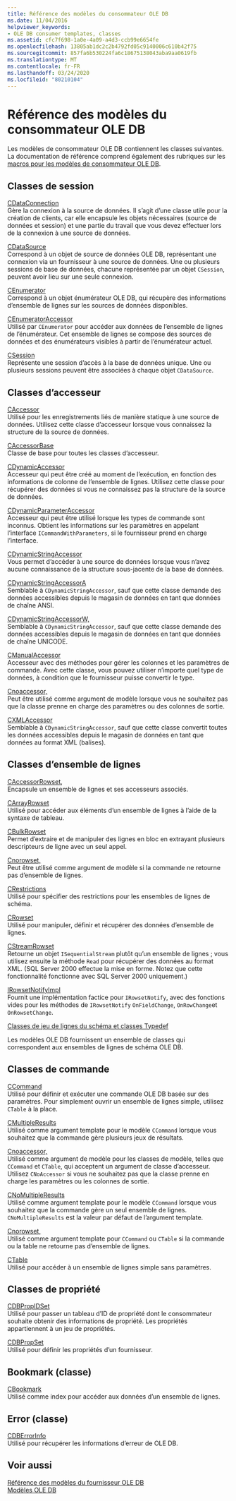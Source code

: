 ```yaml
---
title: Référence des modèles du consommateur OLE DB
ms.date: 11/04/2016
helpviewer_keywords:
- OLE DB consumer templates, classes
ms.assetid: cfc7f698-1a0e-4a09-a4d3-ccb99e6654fe
ms.openlocfilehash: 13805ab1dc2c2b4792fd05c9140006c610b42f75
ms.sourcegitcommit: 857fa6b530224fa6c18675138043aba9aa0619fb
ms.translationtype: MT
ms.contentlocale: fr-FR
ms.lasthandoff: 03/24/2020
ms.locfileid: "80210104"
---
```

# <a name="ole-db-consumer-templates-reference"></a>Référence des modèles du consommateur OLE DB

Les modèles de consommateur OLE DB contiennent les classes suivantes. La documentation de référence comprend également des rubriques sur les [macros pour les modèles de consommateur OLE DB](../../data/oledb/macros-and-global-functions-for-ole-db-consumer-templates.md).

## <a name="session-classes"></a>Classes de session

[CDataConnection](../../data/oledb/cdataconnection-class.md)<br/>
Gère la connexion à la source de données. Il s’agit d’une classe utile pour la création de clients, car elle encapsule les objets nécessaires (source de données et session) et une partie du travail que vous devez effectuer lors de la connexion à une source de données.

[CDataSource](../../data/oledb/cdatasource-class.md)<br/>
Correspond à un objet de source de données OLE DB, représentant une connexion via un fournisseur à une source de données. Une ou plusieurs sessions de base de données, chacune représentée par un objet `CSession`, peuvent avoir lieu sur une seule connexion.

[CEnumerator](../../data/oledb/cenumerator-class.md)<br/>
Correspond à un objet énumérateur OLE DB, qui récupère des informations d’ensemble de lignes sur les sources de données disponibles.

[CEnumeratorAccessor](../../data/oledb/cenumeratoraccessor-class.md)<br/>
Utilisé par `CEnumerator` pour accéder aux données de l’ensemble de lignes de l’énumérateur. Cet ensemble de lignes se compose des sources de données et des énumérateurs visibles à partir de l’énumérateur actuel.

[CSession](../../data/oledb/csession-class.md)<br/>
Représente une session d’accès à la base de données unique. Une ou plusieurs sessions peuvent être associées à chaque objet `CDataSource`.

## <a name="accessor-classes"></a>Classes d’accesseur

[CAccessor](../../data/oledb/caccessor-class.md)<br/>
Utilisé pour les enregistrements liés de manière statique à une source de données. Utilisez cette classe d’accesseur lorsque vous connaissez la structure de la source de données.

[CAccessorBase](../../data/oledb/caccessorbase-class.md)<br/>
Classe de base pour toutes les classes d’accesseur.

[CDynamicAccessor](../../data/oledb/cdynamicaccessor-class.md)<br/>
Accesseur qui peut être créé au moment de l’exécution, en fonction des informations de colonne de l’ensemble de lignes. Utilisez cette classe pour récupérer des données si vous ne connaissez pas la structure de la source de données.

[CDynamicParameterAccessor](../../data/oledb/cdynamicparameteraccessor-class.md)<br/>
Accesseur qui peut être utilisé lorsque les types de commande sont inconnus. Obtient les informations sur les paramètres en appelant l’interface `ICommandWithParameters`, si le fournisseur prend en charge l’interface.

[CDynamicStringAccessor](../../data/oledb/cdynamicstringaccessor-class.md)<br/>
Vous permet d’accéder à une source de données lorsque vous n’avez aucune connaissance de la structure sous-jacente de la base de données.

[CDynamicStringAccessorA](../../data/oledb/cdynamicstringaccessora-class.md)<br/>
Semblable à `CDynamicStringAccessor`, sauf que cette classe demande des données accessibles depuis le magasin de données en tant que données de chaîne ANSI.

[CDynamicStringAccessorW,](../../data/oledb/cdynamicstringaccessorw-class.md)<br/>
Semblable à `CDynamicStringAccessor`, sauf que cette classe demande des données accessibles depuis le magasin de données en tant que données de chaîne UNICODE.

[CManualAccessor](../../data/oledb/cmanualaccessor-class.md)<br/>
Accesseur avec des méthodes pour gérer les colonnes et les paramètres de commande. Avec cette classe, vous pouvez utiliser n’importe quel type de données, à condition que le fournisseur puisse convertir le type.

[Cnoaccessor,](../../data/oledb/cnoaccessor-class.md)<br/>
Peut être utilisé comme argument de modèle lorsque vous ne souhaitez pas que la classe prenne en charge des paramètres ou des colonnes de sortie.

[CXMLAccessor](../../data/oledb/cxmlaccessor-class.md)<br/>
Semblable à `CDynamicStringAccessor`, sauf que cette classe convertit toutes les données accessibles depuis le magasin de données en tant que données au format XML (balises).

## <a name="rowset-classes"></a>Classes d’ensemble de lignes

[CAccessorRowset,](../../data/oledb/caccessorrowset-class.md)<br/>
Encapsule un ensemble de lignes et ses accesseurs associés.

[CArrayRowset](../../data/oledb/carrayrowset-class.md)<br/>
Utilisé pour accéder aux éléments d’un ensemble de lignes à l’aide de la syntaxe de tableau.

[CBulkRowset](../../data/oledb/cbulkrowset-class.md)<br/>
Permet d’extraire et de manipuler des lignes en bloc en extrayant plusieurs descripteurs de ligne avec un seul appel.

[Cnorowset,](../../data/oledb/cnorowset-class.md)<br/>
Peut être utilisé comme argument de modèle si la commande ne retourne pas d’ensemble de lignes.

[CRestrictions](../../data/oledb/crestrictions-class.md)<br/>
Utilisé pour spécifier des restrictions pour les ensembles de lignes de schéma.

[CRowset](../../data/oledb/crowset-class.md)<br/>
Utilisé pour manipuler, définir et récupérer des données d’ensemble de lignes.

[CStreamRowset](../../data/oledb/cstreamrowset-class.md)<br/>
Retourne un objet `ISequentialStream` plutôt qu’un ensemble de lignes ; vous utilisez ensuite la méthode `Read` pour récupérer des données au format XML. (SQL Server 2000 effectue la mise en forme. Notez que cette fonctionnalité fonctionne avec SQL Server 2000 uniquement.)

[IRowsetNotifyImpl](../../data/oledb/irowsetnotifyimpl-class.md)<br/>
Fournit une implémentation factice pour `IRowsetNotify`, avec des fonctions vides pour les méthodes de `IRowsetNotify` `OnFieldChange`, `OnRowChange`et `OnRowsetChange`.

[Classes de jeu de lignes du schéma et classes Typedef](../../data/oledb/schema-rowset-classes-and-typedef-classes.md)

Les modèles OLE DB fournissent un ensemble de classes qui correspondent aux ensembles de lignes de schéma OLE DB.

## <a name="command-classes"></a>Classes de commande

[CCommand](../../data/oledb/ccommand-class.md)<br/>
Utilisé pour définir et exécuter une commande OLE DB basée sur des paramètres. Pour simplement ouvrir un ensemble de lignes simple, utilisez `CTable` à la place.

[CMultipleResults](../../data/oledb/cmultipleresults-class.md)<br/>
Utilisé comme argument template pour le modèle `CCommand` lorsque vous souhaitez que la commande gère plusieurs jeux de résultats.

[Cnoaccessor,](../../data/oledb/cnoaccessor-class.md)<br/>
Utilisé comme argument de modèle pour les classes de modèle, telles que `CCommand` et `CTable`, qui acceptent un argument de classe d’accesseur. Utilisez `CNoAccessor` si vous ne souhaitez pas que la classe prenne en charge les paramètres ou les colonnes de sortie.

[CNoMultipleResults](../../data/oledb/cnomultipleresults-class.md)<br/>
Utilisé comme argument template pour le modèle `CCommand` lorsque vous souhaitez que la commande gère un seul ensemble de lignes. `CNoMultipleResults` est la valeur par défaut de l’argument template.

[Cnorowset,](../../data/oledb/cnorowset-class.md)<br/>
Utilisé comme argument template pour `CCommand` ou `CTable` si la commande ou la table ne retourne pas d’ensemble de lignes.

[CTable](../../data/oledb/ctable-class.md)<br/>
Utilisé pour accéder à un ensemble de lignes simple sans paramètres.

## <a name="property-classes"></a>Classes de propriété

[CDBPropIDSet](../../data/oledb/cdbpropidset-class.md)<br/>
Utilisé pour passer un tableau d’ID de propriété dont le consommateur souhaite obtenir des informations de propriété. Les propriétés appartiennent à un jeu de propriétés.

[CDBPropSet](../../data/oledb/cdbpropset-class.md)<br/>
Utilisé pour définir les propriétés d’un fournisseur.

## <a name="bookmark-class"></a>Bookmark (classe)

[CBookmark](../../data/oledb/cbookmark-class.md)<br/>
Utilisé comme index pour accéder aux données d’un ensemble de lignes.

## <a name="error-class"></a>Error (classe)

[CDBErrorInfo](../../data/oledb/cdberrorinfo-class.md)<br/>
Utilisé pour récupérer les informations d’erreur de OLE DB.

## <a name="see-also"></a>Voir aussi

[Référence des modèles du fournisseur OLE DB](../../data/oledb/ole-db-provider-templates-reference.md)<br/>
[Modèles OLE DB](../../data/oledb/ole-db-templates.md)
